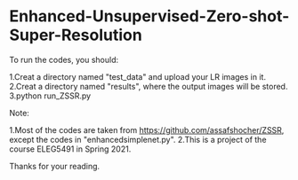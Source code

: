 # Enhanced-Unsupervised-Zero-shot-Super-Resolution
To run the codes, you should:

1.Creat a directory named "test_data" and upload your LR images in it.
2.Creat a directory named "results", where the output images will be stored.
3.python run_ZSSR.py

Note: 

1.Most of the codes are taken from https://github.com/assafshocher/ZSSR, except the codes in "enhancedsimplenet.py".
2.This is a project of the course ELEG5491 in Spring 2021.

Thanks for your reading.
